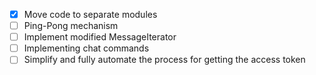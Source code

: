 - [X] Move code to separate modules
- [ ] Ping-Pong mechanism
- [ ] Implement modified MessageIterator
- [ ] Implementing chat commands
- [ ] Simplify and fully automate the process for getting the access token